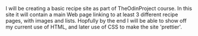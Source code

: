I will be creating a basic recipe site as part of TheOdinProject course.
In this site it will contain a main Web page linking to at least 3 different recipe pages, with images and lists.
Hopfully by the end I will be able to show off my current use of HTML, and later use of CSS to make the site 'prettier'.   